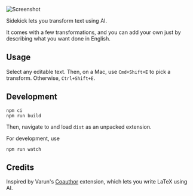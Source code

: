 ![Screenshot](https://user-images.githubusercontent.com/169280/218654033-7d5749e7-d1ce-4b1a-8046-89a4160b90e5.gif)

Sidekick lets you transform text using AI.

It comes with a few transformations, and you can add your own just by
describing what you want done in English.

## Usage

Select any editable text. Then, on a Mac, use `Cmd+Shift+E` to pick a transform. Otherwise, `Ctrl+Shift+E`.

## Development

```
npm ci
npm run build
```

Then, navigate to [](chrome://extensions) and load `dist` as an unpacked extension.

For development, use

```
npm run watch
```

## Credits

Inspired by Varun's [Coauthor](https://github.com/varunshenoy/coauthor)
extension, which lets you write LaTeX using AI.
